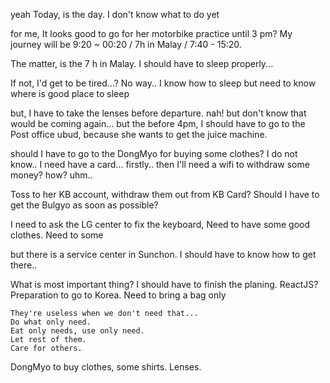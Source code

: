 yeah Today, is the day.
I don't know what to do yet

for me, It looks good to go for her motorbike practice
until 3 pm?
My journey will be 9:20 ~ 00:20 / 7h in Malay / 7:40 - 15:20.

The matter, is the 7 h in Malay.
I should have to sleep properly...

If not, I'd get to be tired...?
No way..
I know how to sleep
but need to know where is good place to sleep

but, I have to take the lenses before departure.
nah! but don't know that would be coming again...
but the before 4pm, I should have to go to the Post office ubud,
because she wants to get the juice machine.


should I have to go to the DongMyo for buying some clothes?
I do not know..
I need have a card... firstly..
then I'll need a wifi to withdraw some money?
how?
uhm..

Toss to her KB account, withdraw them out from KB Card?
Should I have to get the Bulgyo as soon as possible?

I need to ask the LG center to fix the keyboard,
Need to have some good clothes.
Need to some 

but there is a service center in Sunchon.
I should have to know how to get there..




What is most important thing?
I should have to finish the planing.
ReactJS?
Preparation to go to Korea.
Need to bring a bag only

```
They're useless when we don't need that...
Do what only need.
Eat only needs, use only need.
Let rest of them.
Care for others.
```

DongMyo to buy clothes, some shirts.
Lenses.
